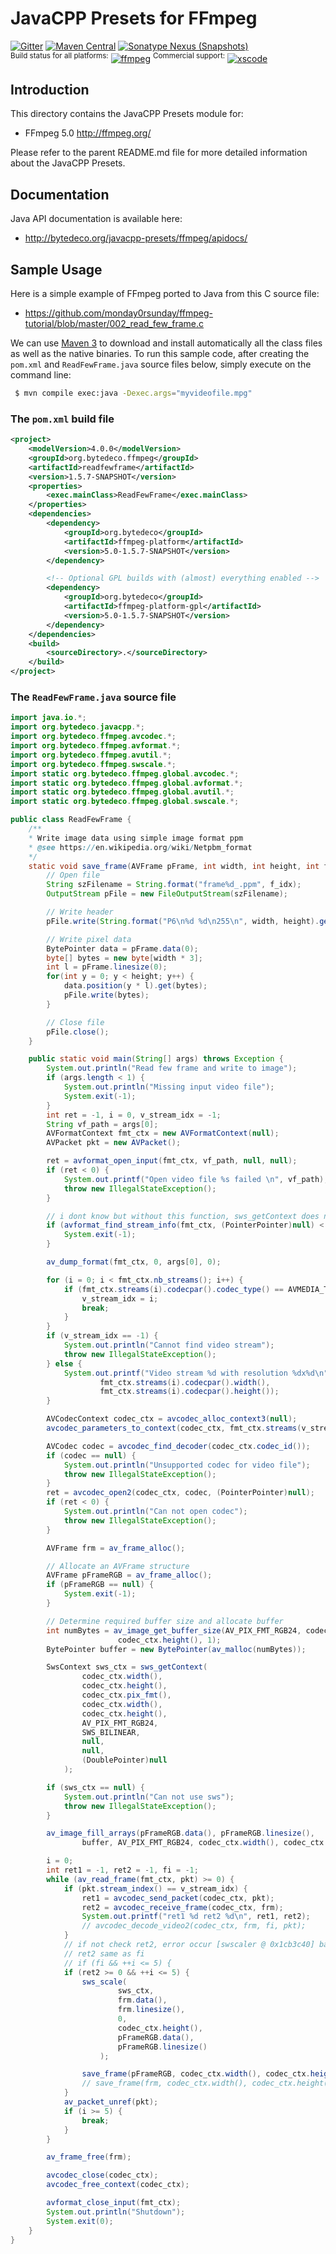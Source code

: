 JavaCPP Presets for FFmpeg
==========================

[![Gitter](https://badges.gitter.im/bytedeco/javacpp.svg)](https://gitter.im/bytedeco/javacpp) [![Maven Central](https://maven-badges.herokuapp.com/maven-central/org.bytedeco/ffmpeg/badge.svg)](https://maven-badges.herokuapp.com/maven-central/org.bytedeco/ffmpeg) [![Sonatype Nexus (Snapshots)](https://img.shields.io/nexus/s/https/oss.sonatype.org/org.bytedeco/ffmpeg.svg)](http://bytedeco.org/builds/)  
<sup>Build status for all platforms:</sup> [![ffmpeg](https://github.com/bytedeco/javacpp-presets/workflows/ffmpeg/badge.svg)](https://github.com/bytedeco/javacpp-presets/actions?query=workflow%3Affmpeg)  <sup>Commercial support:</sup> [![xscode](https://img.shields.io/badge/Available%20on-xs%3Acode-blue?style=?style=plastic&logo=appveyor&logo=data:image/png;base64,iVBORw0KGgoAAAANSUhEUgAAAEAAAABACAMAAACdt4HsAAAAGXRFWHRTb2Z0d2FyZQBBZG9iZSBJbWFnZVJlYWR5ccllPAAAAAZQTFRF////////VXz1bAAAAAJ0Uk5T/wDltzBKAAAAlUlEQVR42uzXSwqAMAwE0Mn9L+3Ggtgkk35QwcnSJo9S+yGwM9DCooCbgn4YrJ4CIPUcQF7/XSBbx2TEz4sAZ2q1RAECBAiYBlCtvwN+KiYAlG7UDGj59MViT9hOwEqAhYCtAsUZvL6I6W8c2wcbd+LIWSCHSTeSAAECngN4xxIDSK9f4B9t377Wd7H5Nt7/Xz8eAgwAvesLRjYYPuUAAAAASUVORK5CYII=)](https://xscode.com/bytedeco/javacpp-presets)


Introduction
------------
This directory contains the JavaCPP Presets module for:

 * FFmpeg 5.0  http://ffmpeg.org/

Please refer to the parent README.md file for more detailed information about the JavaCPP Presets.


Documentation
-------------
Java API documentation is available here:

 * http://bytedeco.org/javacpp-presets/ffmpeg/apidocs/


Sample Usage
------------
Here is a simple example of FFmpeg ported to Java from this C source file:

 * https://github.com/monday0rsunday/ffmpeg-tutorial/blob/master/002_read_few_frame.c

We can use [Maven 3](http://maven.apache.org/) to download and install automatically all the class files as well as the native binaries. To run this sample code, after creating the `pom.xml` and `ReadFewFrame.java` source files below, simply execute on the command line:
```bash
 $ mvn compile exec:java -Dexec.args="myvideofile.mpg"
```

### The `pom.xml` build file
```xml
<project>
    <modelVersion>4.0.0</modelVersion>
    <groupId>org.bytedeco.ffmpeg</groupId>
    <artifactId>readfewframe</artifactId>
    <version>1.5.7-SNAPSHOT</version>
    <properties>
        <exec.mainClass>ReadFewFrame</exec.mainClass>
    </properties>
    <dependencies>
        <dependency>
            <groupId>org.bytedeco</groupId>
            <artifactId>ffmpeg-platform</artifactId>
            <version>5.0-1.5.7-SNAPSHOT</version>
        </dependency>

        <!-- Optional GPL builds with (almost) everything enabled -->
        <dependency>
            <groupId>org.bytedeco</groupId>
            <artifactId>ffmpeg-platform-gpl</artifactId>
            <version>5.0-1.5.7-SNAPSHOT</version>
        </dependency>
    </dependencies>
    <build>
        <sourceDirectory>.</sourceDirectory>
    </build>
</project>
```

### The `ReadFewFrame.java` source file
```java
import java.io.*;
import org.bytedeco.javacpp.*;
import org.bytedeco.ffmpeg.avcodec.*;
import org.bytedeco.ffmpeg.avformat.*;
import org.bytedeco.ffmpeg.avutil.*;
import org.bytedeco.ffmpeg.swscale.*;
import static org.bytedeco.ffmpeg.global.avcodec.*;
import static org.bytedeco.ffmpeg.global.avformat.*;
import static org.bytedeco.ffmpeg.global.avutil.*;
import static org.bytedeco.ffmpeg.global.swscale.*;

public class ReadFewFrame {
    /**
    * Write image data using simple image format ppm
    * @see https://en.wikipedia.org/wiki/Netpbm_format
    */
    static void save_frame(AVFrame pFrame, int width, int height, int f_idx) throws IOException {
        // Open file
        String szFilename = String.format("frame%d_.ppm", f_idx);
        OutputStream pFile = new FileOutputStream(szFilename);

        // Write header
        pFile.write(String.format("P6\n%d %d\n255\n", width, height).getBytes());

        // Write pixel data
        BytePointer data = pFrame.data(0);
        byte[] bytes = new byte[width * 3];
        int l = pFrame.linesize(0);
        for(int y = 0; y < height; y++) {
            data.position(y * l).get(bytes);
            pFile.write(bytes);
        }

        // Close file
        pFile.close();
    }

    public static void main(String[] args) throws Exception {
        System.out.println("Read few frame and write to image");
        if (args.length < 1) {
            System.out.println("Missing input video file");
            System.exit(-1);
        }
        int ret = -1, i = 0, v_stream_idx = -1;
        String vf_path = args[0];
        AVFormatContext fmt_ctx = new AVFormatContext(null);
        AVPacket pkt = new AVPacket();

        ret = avformat_open_input(fmt_ctx, vf_path, null, null);
        if (ret < 0) {
            System.out.printf("Open video file %s failed \n", vf_path);
            throw new IllegalStateException();
        }

        // i dont know but without this function, sws_getContext does not work
        if (avformat_find_stream_info(fmt_ctx, (PointerPointer)null) < 0) {
            System.exit(-1);
        }

        av_dump_format(fmt_ctx, 0, args[0], 0);

        for (i = 0; i < fmt_ctx.nb_streams(); i++) {
            if (fmt_ctx.streams(i).codecpar().codec_type() == AVMEDIA_TYPE_VIDEO) {
                v_stream_idx = i;
                break;
            }
        }
        if (v_stream_idx == -1) {
            System.out.println("Cannot find video stream");
            throw new IllegalStateException();
        } else {
            System.out.printf("Video stream %d with resolution %dx%d\n", v_stream_idx,
                    fmt_ctx.streams(i).codecpar().width(),
                    fmt_ctx.streams(i).codecpar().height());
        }

        AVCodecContext codec_ctx = avcodec_alloc_context3(null);
        avcodec_parameters_to_context(codec_ctx, fmt_ctx.streams(v_stream_idx).codecpar());

        AVCodec codec = avcodec_find_decoder(codec_ctx.codec_id());
        if (codec == null) {
            System.out.println("Unsupported codec for video file");
            throw new IllegalStateException();
        }
        ret = avcodec_open2(codec_ctx, codec, (PointerPointer)null);
        if (ret < 0) {
            System.out.println("Can not open codec");
            throw new IllegalStateException();
        }

        AVFrame frm = av_frame_alloc();

        // Allocate an AVFrame structure
        AVFrame pFrameRGB = av_frame_alloc();
        if (pFrameRGB == null) {
            System.exit(-1);
        }

        // Determine required buffer size and allocate buffer
        int numBytes = av_image_get_buffer_size(AV_PIX_FMT_RGB24, codec_ctx.width(),
                        codec_ctx.height(), 1);
        BytePointer buffer = new BytePointer(av_malloc(numBytes));

        SwsContext sws_ctx = sws_getContext(
                codec_ctx.width(),
                codec_ctx.height(),
                codec_ctx.pix_fmt(),
                codec_ctx.width(),
                codec_ctx.height(),
                AV_PIX_FMT_RGB24,
                SWS_BILINEAR,
                null,
                null,
                (DoublePointer)null
            );

        if (sws_ctx == null) {
            System.out.println("Can not use sws");
            throw new IllegalStateException();
        }

        av_image_fill_arrays(pFrameRGB.data(), pFrameRGB.linesize(),
                buffer, AV_PIX_FMT_RGB24, codec_ctx.width(), codec_ctx.height(), 1);

        i = 0;
        int ret1 = -1, ret2 = -1, fi = -1;
        while (av_read_frame(fmt_ctx, pkt) >= 0) {
            if (pkt.stream_index() == v_stream_idx) {
                ret1 = avcodec_send_packet(codec_ctx, pkt);
                ret2 = avcodec_receive_frame(codec_ctx, frm);
                System.out.printf("ret1 %d ret2 %d\n", ret1, ret2);
                // avcodec_decode_video2(codec_ctx, frm, fi, pkt);
            }
            // if not check ret2, error occur [swscaler @ 0x1cb3c40] bad src image pointers
            // ret2 same as fi
            // if (fi && ++i <= 5) {
            if (ret2 >= 0 && ++i <= 5) {
                sws_scale(
                        sws_ctx,
                        frm.data(),
                        frm.linesize(),
                        0,
                        codec_ctx.height(),
                        pFrameRGB.data(),
                        pFrameRGB.linesize()
                    );

                save_frame(pFrameRGB, codec_ctx.width(), codec_ctx.height(), i);
                // save_frame(frm, codec_ctx.width(), codec_ctx.height(), i);
            }
            av_packet_unref(pkt);
            if (i >= 5) {
                break;
            }
        }

        av_frame_free(frm);

        avcodec_close(codec_ctx);
        avcodec_free_context(codec_ctx);

        avformat_close_input(fmt_ctx);
        System.out.println("Shutdown");
        System.exit(0);
    }
}
```

